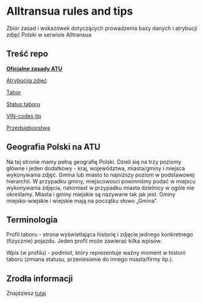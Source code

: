 # Alltransua rules and tips

Zbiór zasad i wskazówek dotyczących prowadzenia bazy danych i atrybucji zdjęć Polski w serwisie Alltransua

## Treść repo

[**Oficjalne zasady ATU**](./Zdj%C4%99cia/Redame.md)

[Atrybucjia zdjęć](./Zdj%C4%99cia/Atrybucja.md)

[Tabor](./Tabor/Readme.md)

[Status taboru](./Tabor/Status_taboru.md)

[VIN-codes itp](./Tabor/VINs_producers_etc.md)

[Przedsiębiorstwa](./Przedsi%C4%99biorstwa/Readme.md)

## Geografia Polski na ATU

Na tej stronie mamy pełną geografię Polski. Dzieli się na trzy poziomy główne i jeden dodatkowy - kraj, województwa, miasta/gminy i miejsca wykonywania zdjęć. Gmina lub miasto to najniższy poziom w podstawowej hierarchii. W przypadku gminy, miejscowosci powinniśmy podać w miejscu wykonywania zdjęcia, natomiast w przypadku miasta dzielnicy w ogóle nie określamy. Miasta i gminy miejskie są nazywane tak jak jest. Gminy miejsko-wiejskie i wiejskie mają na początku słowo „Gmina”.

## Terminologia

Profil taboru - strona wyświetlająca historię i zdjęcie jednego konkretnego (fizycznie) pojazdu. Jeden profil może zawierać kilka wpisów.

Wpis (w profilu) - podmiot, który reprezentuje ważny moment w historii taboru (zmiana statusu, przeniesienie do innego miasta/firmy itp.).

## Zrodła informacji

Znajdziesz [tutaj](./Zrdo%C5%82a_informacji.md)